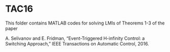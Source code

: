 # TAC16
This folder contains MATLAB codes for solving LMIs of Theorems 1-3 of the paper 

A. Selivanov and E. Fridman, “Event-Triggered H-infinity Control: a Switching Approach,” IEEE Transactions on Automatic Control, 2016.

